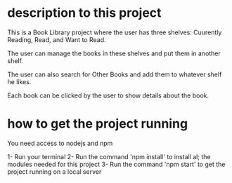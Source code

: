 # description to this project

This is a Book Library project where the user has three shelves: Cuurently Reading, Read, and Want to Read.

The user can manage the books in these shelves and put them in another shelf.

The user can also search for Other Books and add them to whatever shelf he likes.

Each book can be clicked by the user to show details about the book.

# how to get the project running

You need access to nodejs and npm

1- Run your terminal
2- Run the command 'npm install' to install al; the modules needed for this project
3- Run the command 'npm start' to get the project running on a local server
